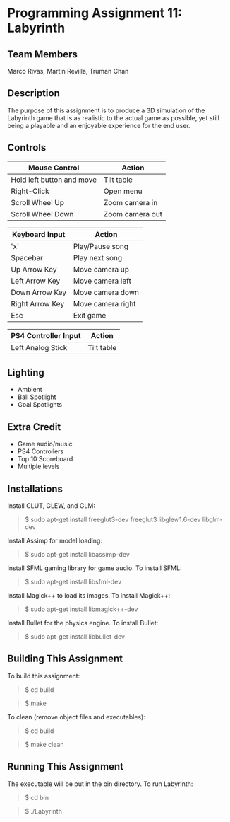 Programming Assignment 11: Labyrinth
=========================
Team Members
------------
Marco Rivas, Martin Revilla, Truman Chan

Description
-----------
The purpose of this assignment is to produce a 3D simulation of the Labyrinth game that is as realistic to the actual game as possible, yet still being a playable and an enjoyable experience for the end user.

Controls
--------
Mouse Control             | Action
------------------------- | ------
Hold left button and move | Tilt table
Right-Click               | Open menu
Scroll Wheel Up           | Zoom camera in
Scroll Wheel Down         | Zoom camera out

Keyboard Input | Action
-------------------- | ------
'x'                  | Play/Pause song
Spacebar             | Play next song
Up Arrow Key         | Move camera up
Left Arrow Key       | Move camera left
Down Arrow Key       | Move camera down
Right Arrow Key      | Move camera right
Esc                  | Exit game

PS4 Controller Input | Action
-------------------- | ------
Left Analog Stick | Tilt table

Lighting
--------
- Ambient
- Ball Spotlight
- Goal Spotlights

Extra Credit
------------
- Game audio/music
- PS4 Controllers
- Top 10 Scoreboard
- Multiple levels

Installations
---------------------
Install GLUT, GLEW, and GLM:
>$ sudo apt-get install freeglut3-dev freeglut3 libglew1.6-dev libglm-dev

Install Assimp for model loading:
>$ sudo apt-get install libassimp-dev

Install SFML gaming library for game audio. To install SFML:
>$ sudo apt-get install libsfml-dev

Install Magick++ to load its images. To install Magick++:
>$ sudo apt-get install libmagick++-dev

Install Bullet for the physics engine. To install Bullet:
>$ sudo apt-get install libbullet-dev

Building This Assignment
---------------------
To build this assignment:
>$ cd build

>$ make

To clean (remove object files and executables):
>$ cd build

>$ make clean

Running This Assignment
---------------------
The executable will be put in the bin directory. To run Labyrinth:
>$ cd bin

>$ ./Labyrinth



